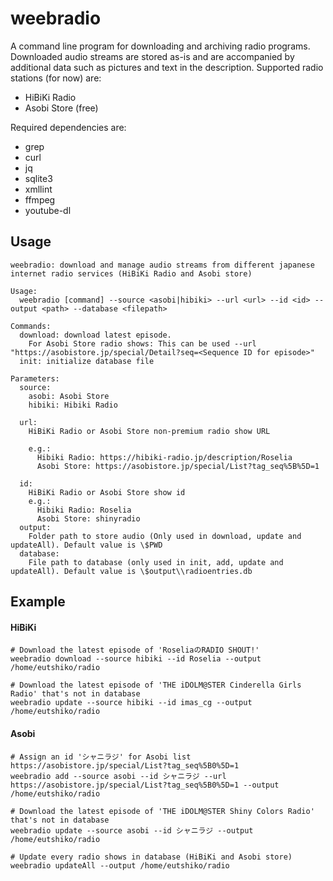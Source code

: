 # weebradio

A command line program for downloading and archiving radio programs. Downloaded audio streams are stored as-is and are accompanied by additional data such as pictures and text in the description.
Supported radio stations (for now) are:

* HiBiKi Radio
* Asobi Store (free)

Required dependencies are: 
* grep 
* curl 
* jq 
* sqlite3 
* xmllint 
* ffmpeg
* youtube-dl

## Usage
```
weebradio: download and manage audio streams from different japanese internet radio services (HiBiKi Radio and Asobi store)

Usage:
  weebradio [command] --source <asobi|hibiki> --url <url> --id <id> --output <path> --database <filepath>

Commands:
  download: download latest episode.
    For Asobi Store radio shows: This can be used --url "https://asobistore.jp/special/Detail?seq=<Sequence ID for episode>" 
  init: initialize database file

Parameters:
  source:
    asobi: Asobi Store
    hibiki: Hibiki Radio

  url:
    HiBiKi Radio or Asobi Store non-premium radio show URL

    e.g.: 
      Hibiki Radio: https://hibiki-radio.jp/description/Roselia
      Asobi Store: https://asobistore.jp/special/List?tag_seq%5B%5D=1

  id:
    HiBiKi Radio or Asobi Store show id
    e.g.: 
      Hibiki Radio: Roselia
      Asobi Store: shinyradio
  output:
    Folder path to store audio (Only used in download, update and updateAll). Default value is \$PWD
  database:
    File path to database (only used in init, add, update and updateAll). Default value is \$output\\radioentries.db
```
## Example
#### HiBiKi
```
# Download the latest episode of 'RoseliaのRADIO SHOUT!'
weebradio download --source hibiki --id Roselia --output /home/eutshiko/radio

# Download the latest episode of 'THE iDOLM@STER Cinderella Girls Radio' that's not in database
weebradio update --source hibiki --id imas_cg --output /home/eutshiko/radio
```

#### Asobi
```
# Assign an id 'シャニラジ' for Asobi list https://asobistore.jp/special/List?tag_seq%5B0%5D=1
weebradio add --source asobi --id シャニラジ --url https://asobistore.jp/special/List?tag_seq%5B0%5D=1 --output /home/eutshiko/radio

# Download the latest episode of 'THE iDOLM@STER Shiny Colors Radio' that's not in database
weebradio update --source asobi --id シャニラジ --output /home/eutshiko/radio
```

```
# Update every radio shows in database (HiBiKi and Asobi store)
weebradio updateAll --output /home/eutshiko/radio
```
